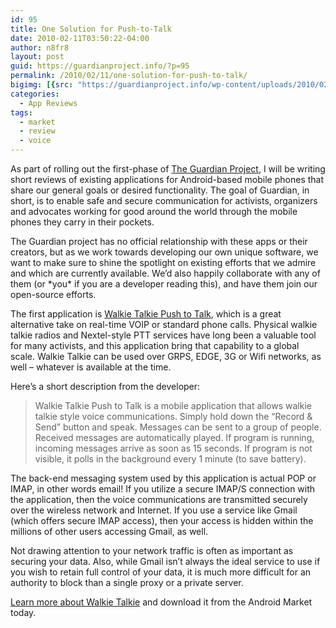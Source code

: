 ```yaml
---
id: 95
title: One Solution for Push-to-Talk
date: 2010-02-11T03:50:22-04:00
author: n8fr8
layout: post
guid: https://guardianproject.info/?p=95
permalink: /2010/02/11/one-solution-for-push-to-talk/
bigimg: [{src: "https://guardianproject.info/wp-content/uploads/2010/02/screencapture2-64x64.png",}]
categories:
  - App Reviews
tags:
  - market
  - review
  - voice
---
```

As part of rolling out the first-phase of [The Guardian Project](http://openideals.com/guardian), I will be writing short reviews of existing applications for Android-based mobile phones that share our general goals or desired functionality. The goal of Guardian, in short, is to enable safe and secure communication for activists, organizers and advocates working for good around the world through the mobile phones they carry in their pockets.

The Guardian project has no official relationship with these apps or their creators, but as we work towards developing our own unique software, we want to make sure to shine the spotlight on existing efforts that we admire and which are currently available. We’d also happily collaborate with any of them (or \*you\* if you are a developer reading this), and have them join our open-source efforts.

The first application is [Walkie Talkie Push to Talk](http://hit-mob.com/walkie-talkie-push-to-talk/), which is a great alternative take on real-time VOIP or standard phone calls. Physical walkie talkie radios and Nextel-style PTT services have long been a valuable tool for many activists, and this application bring that capability to a global scale. Walkie Talkie can be used over GRPS, EDGE, 3G or Wifi networks, as well – whatever is available at the time.

Here’s a short description from the developer:

> Walkie Talkie Push to Talk is a mobile application that allows walkie talkie style voice communications. Simply hold down the “Record & Send” button and speak. Messages can be sent to a group of people. Received messages are automatically played. If program is running, incoming messages arrive as soon as 15 seconds. If program is not visible, it polls in the background every 1 minute (to save battery).

The back-end messaging system used by this application is actual POP or IMAP, in other words email! If you utilize a secure IMAP/S connection with the application, then the voice communications are transmitted securely over the wireless network and Internet. If you use a service like Gmail (which offers secure IMAP access), then your access is hidden within the millions of other users accessing Gmail, as well.

Not drawing attention to your network traffic is often as important as securing your data. Also, while Gmail isn’t always the ideal service to use if you wish to retain full control of your data, it is much more difficult for an authority to block than a single proxy or a private server.

[Learn more about Walkie Talkie](http://hit-mob.com/walkie-talkie-push-to-talk/) and download it from the Android Market today.